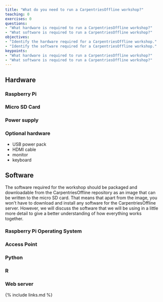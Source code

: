 ```yaml
---
title: "What do you need to run a CarpentriesOffline workshop?"
teaching: 0
exercises: 0
questions:
- "What hardware is required to run a CarpentriesOffline workshop?"
- "What software is required to run a CarpentriesOffline workshop?"
objectives:
- "Identify the hardware required for a CarpentriesOffline workshop."
- "Identify the software required for a CarpentriesOffline workshop."
keypoints:
- "What hardware is required to run a CarpentriesOffline workshop?"
- "What software is required to run a CarpentriesOffline workshop?"
---
```


## Hardware

### Raspberry Pi

### Micro SD Card

### Power supply

### Optional hardware

- USB power pack
- HDMI cable
- monitor
- keyboard


## Software

The software required for the workshop should be packaged and downloadable from the CarpentriesOffline repository as an image that can be written to the micro SD card. That means that apart from the image, you won't have to download and install any software for the CarpentriesOffline server. However, we will discuss the software that we will be using in a little more detail to give a better understanding of how everything works together.

### Raspberry Pi Operating System

### Access Point

### Python

### R

### Web server 




{% include links.md %}
